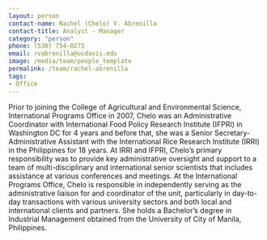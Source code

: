 ```yaml
---
layout: person
contact-name: Rachel (Chelo) V. Abrenilla
contact-title: Analyst - Manager
category: "person"
phone: (530) 754-0275
email: rvabrenilla@ucdavis.edu
image: /media/team/people_template
permalink: /team/rachel-abrenilla
tags:
- Office
---
```


Prior to joining the College of Agricultural and Environmental Science, International Programs Office in 2007, Chelo was an Administrative Coordinator with International Food Policy Research Institute (IFPRI) in Washington DC for 4 years and before that, she was a Senior Secretary-Administrative Assistant with the International Rice Research Institute (IRRI) in the Philippines for 18 years. At IRRI and IFPRI, Chelo’s primary responsibility was to provide key administrative oversight and support to a team of multi-disciplinary and international senior scientists that includes assistance at various conferences and meetings. At the International Programs Office, Chelo is responsible in independently serving as the administrative liaison for and coordinator of the unit, particularly in day-to-day transactions with various university sectors and both local and international clients and partners. She holds a Bachelor’s degree in Industrial Management obtained from the University of City of Manila, Philippines.
